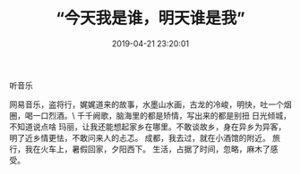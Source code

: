 ﻿---
title: “今天我是谁，明天谁是我”
date: 2019-04-21 23:20:01
tags:
---
听音乐

网易音乐，盗将行，娓娓道来的故事，水墨山水画，古龙的冷峻，明快，吐一个烟圈，喝一口烈酒。\\
千千阙歌，脑海里的都是矫情，写出来的都是别扭
日光倾城，不知道说点啥
玛丽，让我还能想起家乡在哪里。不敢谈故乡，身在异乡为异客，明了近乡情更怯，不敢问来人的忐忑。
成都，我去过，就在小酒馆的附近。
旅行，我在火车上，暑假回家，夕阳西下。
生活，占据了时间，忽略，麻木了感受。
